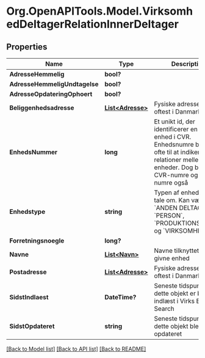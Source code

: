 # Org.OpenAPITools.Model.VirksomhedDeltagerRelationInnerDeltager

## Properties

Name | Type | Description | Notes
------------ | ------------- | ------------- | -------------
**AdresseHemmelig** | **bool?** |  | [optional] 
**AdresseHemmeligUndtagelse** | **bool?** |  | [optional] 
**AdresseOpdateringOphoert** | **bool?** |  | [optional] 
**Beliggenhedsadresse** | [**List&lt;Adresse&gt;**](Adresse.md) | Fysiske adresser, som oftest i Danmark  | [optional] 
**EnhedsNummer** | **long** | Et unikt id, der identificerer en given enhed i CVR. Enhedsnumre benyttes ofte til at indikere relationer mellem enheder. Dog benyttes CVR-numre og P-numre også  | 
**Enhedstype** | **string** | Typen af enhed, der er tale om. Kan være &#x60;ANDEN DELTAGER&#x60;, &#x60;PERSON&#x60;, &#x60;PRODUKTIONSENHED&#x60; og &#x60;VIRKSOMHED&#x60;  | 
**Forretningsnoegle** | **long?** |  | [optional] 
**Navne** | [**List&lt;Navn&gt;**](Navn.md) | Navne tilknyttet den givne enhed  | 
**Postadresse** | [**List&lt;Adresse&gt;**](Adresse.md) | Fysiske adresser, som oftest i Danmark  | [optional] 
**SidstIndlaest** | **DateTime?** | Seneste tidspunkt hvor dette objekt er blevet indlæst i Virks Elastic Search  | 
**SidstOpdateret** | **string** | Seneste tidspunkt hvor dette objekt blev opdateret  | [optional] 

[[Back to Model list]](../README.md#documentation-for-models) [[Back to API list]](../README.md#documentation-for-api-endpoints) [[Back to README]](../README.md)

